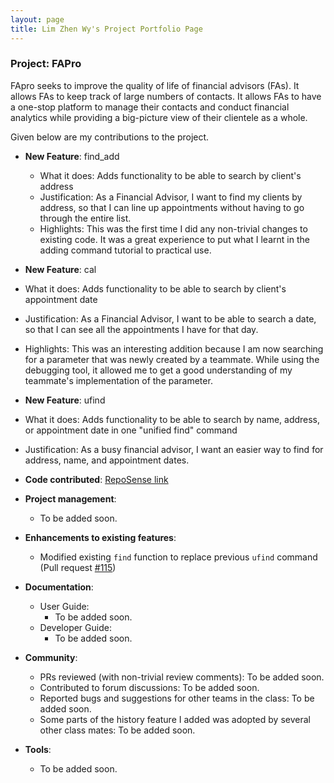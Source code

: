 ```yaml
---
layout: page
title: Lim Zhen Wy's Project Portfolio Page
---
```


### Project: FAPro

FApro seeks to improve the quality of life of financial advisors (FAs). It allows FAs to keep track of large numbers of contacts. It allows FAs to have a one-stop platform to manage their contacts and conduct financial analytics while providing a big-picture view of their clientele as a whole.

Given below are my contributions to the project.

* **New Feature**: find_add 
  * What it does: Adds functionality to be able to search by client's address
  * Justification: As a Financial Advisor, I want to find my clients by address, so that I can line up appointments without having to go through the entire list.
  * Highlights: This was the first time I did any non-trivial changes to existing code. It was a great experience to put what I learnt in the adding command tutorial to practical use.
  

* **New Feature**: cal
* What it does: Adds functionality to be able to search by client's appointment date
* Justification: As a Financial Advisor, I want to be able to search a date, so that I can see all the appointments I have for that day.
* Highlights: This was an interesting addition because I am now searching for a parameter that was newly created by a teammate. While using the debugging tool, it allowed me to get a good understanding of my teammate's implementation of the parameter.


* **New Feature**: ufind
* What it does: Adds functionality to be able to search by name, address, or appointment date in one "unified find" command
* Justification: As a busy financial advisor, I want an easier way to find for address, name, and appointment dates.


* **Code contributed**: [RepoSense link](https://nus-cs2103-ay2324s1.github.io/tp-dashboard/?search=limzhenwy&sort=groupTitle&sortWithin=title&timeframe=commit&mergegroup=&groupSelect=groupByRepos&breakdown=true&checkedFileTypes=docs~functional-code~test-code&since=2023-09-22)

* **Project management**: 
  * To be added soon.

* **Enhancements to existing features**:
  * Modified existing `find` function to replace previous `ufind` command (Pull request [\#115](https://github.com/AY2324S1-CS2103T-W09-1/tp/pull/115))

* **Documentation**:
  * User Guide:
    * To be added soon.
  * Developer Guide:
    * To be added soon.

* **Community**:
  * PRs reviewed (with non-trivial review comments): To be added soon.
  * Contributed to forum discussions: To be added soon.
  * Reported bugs and suggestions for other teams in the class: To be added soon. 
  * Some parts of the history feature I added was adopted by several other class mates: To be added soon.

* **Tools**:
  * To be added soon.
